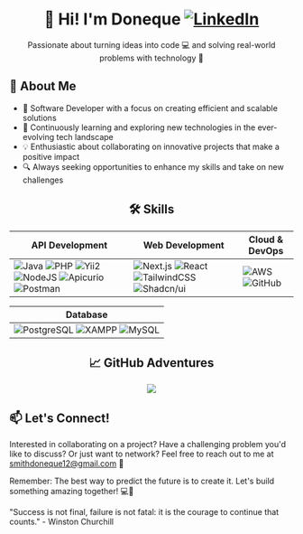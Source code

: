 <div align="center">

# 👋 Hi! I'm Doneque [![LinkedIn](https://img.shields.io/badge/Let's%20Connect!-%230077B5.svg?style=for-the-badge&logo=linkedin&logoColor=white)](https://www.linkedin.com/in/doneque-smith/)

Passionate about turning ideas into code 💻 and solving real-world problems with technology 🚀

</div>

## 🚀 About Me

- 🌟 Software Developer with a focus on creating efficient and scalable solutions
- 🌱 Continuously learning and exploring new technologies in the ever-evolving tech landscape
- 💡 Enthusiastic about collaborating on innovative projects that make a positive impact
- 🔍 Always seeking opportunities to enhance my skills and take on new challenges

<div align="center">

## 🛠️ Skills

| API Development | Web Development | Cloud & DevOps |
| --- | --- | --- |
| ![Java](https://img.shields.io/badge/Java-ED8B00?style=for-the-badge&logo=java&logoColor=white) ![PHP](https://img.shields.io/badge/PHP-777BB4?style=for-the-badge&logo=php&logoColor=white) ![Yii2](https://img.shields.io/badge/Yii2-03979E?style=for-the-badge&logo=yii&logoColor=white) ![NodeJS](https://img.shields.io/badge/Node.js-339933?style=for-the-badge&logo=node.js&logoColor=white) ![Apicurio](https://img.shields.io/badge/Apicurio-32CD32?style=for-the-badge&logo=apicurio&logoColor=white) ![Postman](https://img.shields.io/badge/Postman-FF6C37?style=for-the-badge&logo=postman&logoColor=white) | ![Next.js](https://img.shields.io/badge/Next.js-000000?style=for-the-badge&logo=next.js&logoColor=white) ![React](https://img.shields.io/badge/React-61DAFB?style=for-the-badge&logo=react&logoColor=black) ![TailwindCSS](https://img.shields.io/badge/TailwindCSS-38B2AC?style=for-the-badge&logo=tailwind-css&logoColor=white) ![Shadcn/ui](https://img.shields.io/badge/Shadcn/ui-000000?style=for-the-badge&logo=shadcnui&logoColor=white) | ![AWS](https://img.shields.io/badge/AWS-232F3E?style=for-the-badge&logo=amazon-aws&logoColor=white) ![GitHub](https://img.shields.io/badge/GitHub-181717?style=for-the-badge&logo=github&logoColor=white) |

| Database |
| --- |
| ![PostgreSQL](https://img.shields.io/badge/PostgreSQL-336791?style=for-the-badge&logo=postgresql&logoColor=white) ![XAMPP](https://img.shields.io/badge/XAMPP-FB7A24?style=for-the-badge&logo=xampp&logoColor=white) ![MySQL](https://img.shields.io/badge/MySQL-4479A1?style=for-the-badge&logo=mysql&logoColor=white) |

## 📈 GitHub Adventures

![](https://github-readme-streak-stats.herokuapp.com/?user=DonequeSmith&theme=radical&hide_border=true)

</div>

## 📫 Let's Connect!

Interested in collaborating on a project? Have a challenging problem you'd like to discuss? Or just want to network?
Feel free to reach out to me at smithdoneque12@gmail.com 📧

Remember: The best way to predict the future is to create it. Let's build something amazing together! 💻🌟

"Success is not final, failure is not fatal: it is the courage to continue that counts." - Winston Churchill

